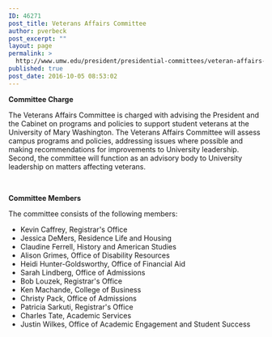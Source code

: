 ```yaml
---
ID: 46271
post_title: Veterans Affairs Committee
author: pverbeck
post_excerpt: ""
layout: page
permalink: >
  http://www.umw.edu/president/presidential-committees/veteran-affairs-committee/
published: true
post_date: 2016-10-05 08:53:02
---
```

<strong>Committee Charge</strong>

The Veterans Affairs Committee is charged with advising the President and the Cabinet on programs and policies to support student veterans at the University of Mary Washington. The Veterans Affairs Committee will assess campus programs and policies, addressing issues where possible and making recommendations for improvements to University leadership. Second, the committee will function as an advisory body to University leadership on matters affecting veterans.

&nbsp;

<strong>Committee Members</strong>

The committee consists of the following members:
<ul>
 	<li>Kevin Caffrey, Registrar's Office</li>
 	<li>Jessica DeMers, Residence Life and Housing</li>
 	<li>Claudine Ferrell, History and American Studies</li>
 	<li>Alison Grimes, Office of Disability Resources</li>
 	<li>Heidi Hunter-Goldsworthy, Office of Financial Aid</li>
 	<li>Sarah Lindberg, Office of Admissions</li>
 	<li>Bob Louzek, Registrar's Office</li>
 	<li>Ken Machande, College of Business</li>
 	<li>Christy Pack, Office of Admissions</li>
 	<li>Patricia Sarkuti, Registrar's Office</li>
 	<li>Charles Tate, Academic Services</li>
 	<li>Justin Wilkes, Office of Academic Engagement and Student Success</li>
</ul>